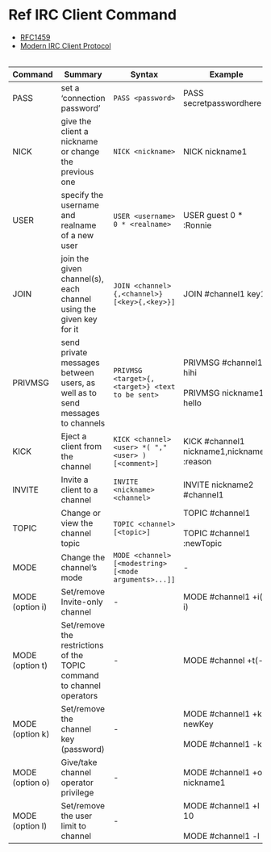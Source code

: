 # Ref IRC Client Command
- [RFC1459](https://datatracker.ietf.org/doc/html/rfc1459)
- [Modern IRC Client Protocol](https://modern.ircdocs.horse) <br><br>

|Command|Summary|Syntax|Example|
|---|---|---|---|
|PASS|set a ‘connection password’|`PASS <password>`|PASS secretpasswordhere|
|NICK|give the client a nickname or change the previous one|`NICK <nickname>`|NICK nickname1|
|USER|specify the username and realname of a new user|`USER <username> 0 * <realname>`|USER guest 0 * :Ronnie|
|JOIN|join the given channel(s), each channel using the given key for it|`JOIN <channel>{,<channel>} [<key>{,<key>}]`|JOIN #channel1 key1|
|PRIVMSG|send private messages between users, as well as to send messages to channels|`PRIVMSG <target>{,<target>} <text to be sent>`|PRIVMSG #channel1 hihi<br><br>PRIVMSG nickname1 hello|
|KICK|Eject a client from the channel|`KICK <channel> <user> *( "," <user> ) [<comment>]`|KICK #channel1 nickname1,nickname2 :reason|
|INVITE|Invite a client to a channel|`INVITE <nickname> <channel>`|INVITE nickname2 #channel1|
|TOPIC|Change or view the channel topic|`TOPIC <channel> [<topic>]`|TOPIC #channel1<br><br>TOPIC #channel1 :newTopic|
|MODE|Change the channel’s mode|`MODE <channel> [<modestring> [<mode arguments>...]]`|-|
|MODE (option i)|Set/remove Invite-only channel|-|MODE #channel1 +i(-i)|
|MODE (option t)|Set/remove the restrictions of the TOPIC command to channel operators|-|MODE #channel +t(-t)|
|MODE (option k)|Set/remove the channel key (password)|-|MODE #channel1 +k newKey<br><br>MODE #channel1 -k|
|MODE (option o)|Give/take channel operator privilege|-|MODE #channel1 +o nickname1|
|MODE (option l)|Set/remove the user limit to channel|-|MODE #channel1 +l 10<br><br>MODE #channel1 -l|
